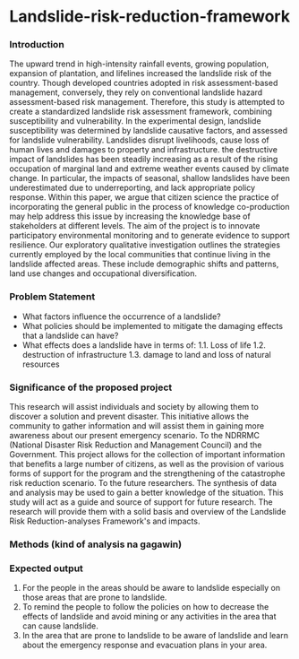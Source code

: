 # Landslide-risk-reduction-framework


### Introduction

The upward trend in high-intensity rainfall events, growing population, expansion of plantation, and lifelines increased the landslide risk of the country. Though developed countries adopted in risk assessment-based management, conversely, they rely on conventional landslide hazard assessment-based risk management. Therefore, this study is attempted to create a standardized landslide risk assessment framework, combining susceptibility and vulnerability. In the experimental design, landslide susceptibility was determined by landslide causative factors, and assessed for landslide vulnerability.  Landslides disrupt livelihoods, cause loss of human lives and damages to property and infrastructure. the destructive impact of landslides has been steadily increasing as a result of the rising occupation of marginal land and extreme weather events caused by climate change. In particular, the impacts of seasonal, shallow landslides have been underestimated due to underreporting, and lack appropriate policy response.
Within this paper, we argue that citizen science the practice of incorporating the general public in the process of knowledge co-production may help address this issue by increasing the knowledge base of stakeholders at different levels. The aim of the project is to innovate participatory environmental monitoring and to generate evidence to support resilience. Our exploratory qualitative investigation outlines the strategies currently employed by the local communities that continue living in the landslide affected areas. These include demographic shifts and patterns, land use changes and occupational diversification.

### Problem Statement
* What factors influence the occurrence of a landslide?
* What policies should be implemented to mitigate the damaging effects that a landslide can have?
* What effects does a landslide have in terms of:
 1.1. Loss of life
 1.2. destruction of infrastructure
 1.3. damage to land and loss of natural resources



### Significance of the proposed project
This research will assist individuals and society by allowing them to discover a solution and prevent disaster. This initiative allows the community to gather information and will assist them in gaining more awareness about our present emergency scenario. To the NDRRMC (National Disaster Risk Reduction and Management Council) and the Government. This project allows for the collection of important information that benefits a large number of citizens, as well as the provision of various forms of support for the program and the strengthening of the catastrophe risk reduction scenario. 
To the future researchers. The synthesis of data and analysis may be used to gain a better knowledge of the situation. This study will act as a guide and source of support for future research. The research will provide them with a solid basis and overview of the Landslide Risk Reduction-analyses Framework's and impacts.

### Methods (kind of analysis na gagawin)
### Expected output
1. For the people in the areas should be aware to landslide especially on those areas that are prone to landslide.
2. To remind the people to follow the policies on how to decrease the effects of landslide and avoid mining or any activities in the area that can cause landslide.
3. In the area that are prone to landslide to be aware of landslide and learn about the emergency response and evacuation plans in your area.

